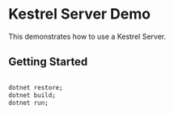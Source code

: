 # Kestrel Server Demo

This demonstrates how to use a Kestrel Server.

## Getting Started

```bash

dotnet restore;
dotnet build;
dotnet run;

```